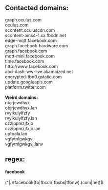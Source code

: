 ## Contacted domains:
<p>graph.oculus.com<br />oculus.com<br />scontent.oculuscdn.com<br /> scontent-ams4-1.xx.fbcdn.net <br /> edge-mqtt.facebook.com<br />graph.facebook-hardware.com<br />graph.facebook.com<br />mqtt-mini.facebook.com<br />time.facebook.com<br />http://www.facebook.com<br />aod-dash-ww-live.akamaized.net<br /> encrypted-tbn0.gstatic.com<br />update.googleapis.com<br />platform.twitter.com<br /> <br /><strong>Weird domains:</strong><br />objrjewdhyx<br />objrjewdhyx.lan<br />rvyikulylfzfy<br />rvyikulylfzfy.lan<br /> czzippmzjfxjo<br /> czzippmzjfxjo.lan <br />uptoala.lan<br />vgfytnlgwkgvj<br />vgfytnlgwkgvj.lanv</p>

## regex:
#### facebook
(^|\.)(facebook|fb|fbcdn|fbsbx|tfbnw)\.(com|net)$
